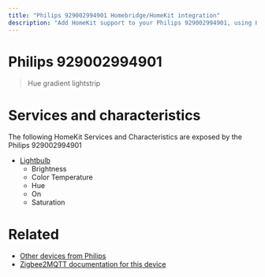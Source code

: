 ```yaml
---
title: "Philips 929002994901 Homebridge/HomeKit integration"
description: "Add HomeKit support to your Philips 929002994901, using Homebridge, Zigbee2MQTT and homebridge-z2m."
---
```

<!---
This file has been GENERATED using src/docgen/docgen.ts
DO NOT EDIT THIS FILE MANUALLY!
-->
# Philips 929002994901
> Hue gradient lightstrip


# Services and characteristics
The following HomeKit Services and Characteristics are exposed by
the Philips 929002994901

* [Lightbulb](../../light.md)
  * Brightness
  * Color Temperature
  * Hue
  * On
  * Saturation


# Related
* [Other devices from Philips](../index.md#philips)
* [Zigbee2MQTT documentation for this device](https://www.zigbee2mqtt.io/devices/929002994901.html)